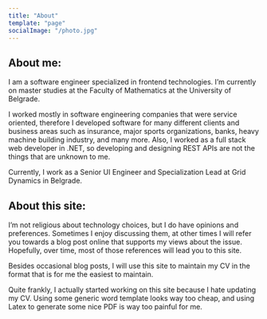 ```yaml
---
title: "About"
template: "page"
socialImage: "/photo.jpg"
---
```

## About me:

I am a software engineer specialized in frontend technologies. I’m currently on master studies at the Faculty of Mathematics at the University of Belgrade.

I worked mostly in software engineering companies that were service oriented, therefore I developed software for many different clients and business areas such as insurance, major sports organizations, banks, heavy machine building industry, and many more. Also, I worked as a full stack web developer in .NET, so developing and designing REST APIs are not the things that are unknown to me.

Currently, I work as a Senior UI Engineer and Specialization Lead at Grid Dynamics in Belgrade.

## About this site:

I’m not religious about technology choices, but I do have opinions and preferences. Sometimes I enjoy discussing them, at other times I will refer you towards a blog post online that supports my views about the issue. Hopefully, over time, most of those references will lead you to this site.

Besides occasional blog posts, I will use this site to maintain my CV in the format that is for me the easiest to maintain.

Quite frankly, I actually started working on this site because I hate updating my CV. Using some generic word template looks way too cheap, and using Latex to generate some nice PDF is way too painful for me.
